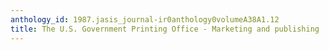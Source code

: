 ```yaml
---
anthology_id: 1987.jasis_journal-ir0anthology0volumeA38A1.12
title: The U.S. Government Printing Office - Marketing and publishing
---
```

